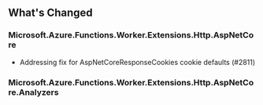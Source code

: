 ## What's Changed

<!-- Please add your release notes in the following format:
- My change description (#PR/#issue)
-->

### Microsoft.Azure.Functions.Worker.Extensions.Http.AspNetCore <version>

- Addressing fix for AspNetCoreResponseCookies cookie defaults (#2811)

### Microsoft.Azure.Functions.Worker.Extensions.Http.AspNetCore.Analyzers  <version>

